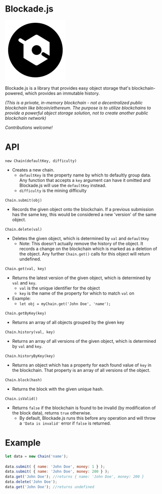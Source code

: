 # Blockade.js
![logo](https://raw.githubusercontent.com/clee-dev/blockade.js/master/images/BLOCKADE.png)

Blockade.js is a library that provides easy object storage that's blockchain-powered, which provides an immutable history.

*(This is a private, in-memory blockchain - not a decentralized public blockchain like bitcoin/ethereum. The purpose is to utilize blockchains to provide a powerful object storage solution, not to create another public blockchain network)*

*Contributions welcome!*

# API

`new Chain(defaultKey, difficulty)`
 - Creates a new chain.
   - `defaultKey` is the property name by which to defaultly group data. Any function that accepts a `key` argument can have it omitted and Blockade.js will use the `defaultKey` instead.
   - `difficulty` is the mining difficulty

`Chain.submit(obj)`
 - Records the given object onto the blockchain. If a previous submission has the same key, this would be considered a new 'version' of the same object.
 
`Chain.delete(val)`
 - Deletes the given object, which is determined by `val` and `defaultKey`
   - Note: This doesn't actually remove the history of the object. It records a change on the blockchain which is marked as a deletion of the object. Any further `Chain.get()` calls for this object will return undefined.
 
 `Chain.get(val, key)`
 - Returns the latest version of the given object, which is determined by `val` and `key`.
   - `val` is the unique identifier for the object
   - `key` is the name of the property for which to match `val` on
 - Example:
   - `let obj = myChain.get('John Doe', 'name');`

`Chain.getByKey(key)`
 - Returns an array of all objects grouped by the given key

`Chain.history(val, key)`
 - Returns an array of all versions of the given object, which is determined by `val` and `key`.

`Chain.historyByKey(key)`
 - Returns an object which has a property for each found value of `key` in the blockchain. That property is an array of all versions of the object.
 
`Chain.block(hash)`
 - Returns the block with the given unique hash.
 
`Chain.isValid()`
 - Returns `false` if the blockchain is found to be invalid (by modification of the block data), returns `true` otherwise.
   - By default, Blockade.js runs this before any operation and will throw a `'Data is invalid'` error if `false` is returned.

# Example

```js
let data = new Chain('name');

data.submit( { name: 'John Doe', money: 1 } );
data.submit( { name: 'John Doe', money: 200 } );
data.get('John Doe'); //returns { name: 'John Doe', money: 200 }
data.delete('John Doe');
data.get('John Doe'); //returns undefined
```
